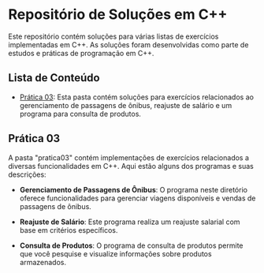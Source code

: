 # Repositório de Soluções em C++

Este repositório contém soluções para várias listas de exercícios implementadas em C++. As soluções foram desenvolvidas como parte de estudos e práticas de programação em C++.

## Lista de Conteúdo

- [Prática 03](https://github.com/Beatriz-ux/praticas_tic18/tree/main/pratica013/src): Esta pasta contém soluções para exercícios relacionados ao gerenciamento de passagens de ônibus, reajuste de salário e um programa para consulta de produtos.

## Prática 03

A pasta "pratica03" contém implementações de exercícios relacionados a diversas funcionalidades em C++. Aqui estão alguns dos programas e suas descrições:

- **Gerenciamento de Passagens de Ônibus**: O programa neste diretório oferece funcionalidades para gerenciar viagens disponíveis e vendas de passagens de ônibus. 

- **Reajuste de Salário**: Este programa realiza um reajuste salarial com base em critérios específicos. 

- **Consulta de Produtos**: O programa de consulta de produtos permite que você pesquise e visualize informações sobre produtos armazenados.

